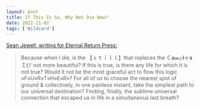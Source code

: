 ```yaml
---
layout: post
title: If This Is So, Why Not Die Now?
date: 2022-11-02
tags: ['Wildcard']
---
```

[Sean Jewell, writing for Eternal Return Press:](https://eternalreturnpress.substack.com/p/in-search-of-perfect?sd=pf)

> Because when I die, is the 【﻿ｓｔｉｌｌ】that replaces the Ｃ𝐨𝓶𝕡𝐥ｅ𝐱Ｉţ𝕐 not more beautiful? If this is true, is there any life for which it is not true? Would it not be the most graceful act to flow this logic ≋F≋U≋R≋T≋H≋E≋R≋? For all of us to choose the nearest spot of ground & collectively, in one painless instant, take the simplest path to our universal destination? Finding, finally, the sublime universal connection that escaped us in life in a simultaneous last breath?
